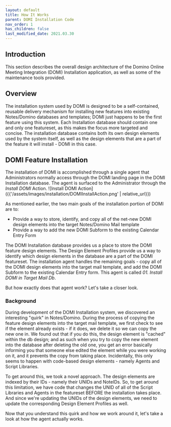```yaml
---
layout: default
title: How It Works
parent: DOMI Installation Code
nav_order: 1
has_children: false
last_modified_date: 2021.03.30
---
```


## Introduction
This section describes the overall design architecture of the Domino Online Meeting Integration (DOMI) Installation application, as well as some of the maintenance tools provided.

## Overview
The installation system used by DOMI is designed to be a self-contained, reusable delivery mechanism for installing new features into existing Notes/Domino databases and templates; DOMI just happens to be the first feature using this system. Each Installation database should contain one and only one featureset, as this makes the focus more targeted and concise. The installation database contains both its own design elements used by the system itself, as well as the design elements that are a part of the feature it will install - DOMI in this case.

## DOMI Feature Installation
The installation of DOMI is accomplished through a single agent that Administrators normally access through the DOMI landing page in the DOMI Installation database. The agent is surfaced to the Administrator through the _Install DOMI_ Action.
![Install DOMI Action]({{'/assets/images/installation/DOMIInstallAction.png' | relative_url}})

As mentioned earlier, the two main goals of the installation portion of DOMI are to:

* Provide a way to store, identify, and copy all of the net-new DOMI design elements into the target Notes/Domino Mail template
* Provide a way to add the new DOMI Subform to the existing Calendar Entry Form

The DOMI Installation database provides us a place to store the DOMI feature design elements. The Design Element Profiles provide us a way to identify which design elements in the database are a part of the DOMI featureset. The installation agent handles the remaining goals - copy all of the DOMI design elements into the target mail template, and add the DOMI Subform to the existing Calendar Entry form. This agent is called _01. Install DOMI in Target Mail Db_. 

But how exactly does that agent work? Let's take a closer look.

### Background
During development of the DOMI Installation system, we discovered an interesting "quirk" in Notes/Domino. During the process of copying the feature design elements into the target mail template, we first check to see if the element already exists - if it does, we delete it so we can copy the new one in. We found out that if you do this, the design element is "cached" within the db design; and as such when you try to copy the new element into the database after deleting the old one, you get an error basically informing you that someone else edited the element while you were working on it, and it prevents the copy from taking place. Incidentally, this only seems to happen with code-based design elements - namely Agents and Script Libraries. 

To get around this, we took a novel approach. The design elements are indexed by their IDs - namely their UNIDs and NoteIDs. So, to get around this limitation, we have code that changes the UNID of all of the Script Libraries and Agents in the featureset BEFORE the installation takes place. And since we're updating the UNIDs of the design elements, we need to update the corresponding Design Element Profiles as well.

Now that you understand this quirk and how we work around it, let's take a look at how the agent actually works.
